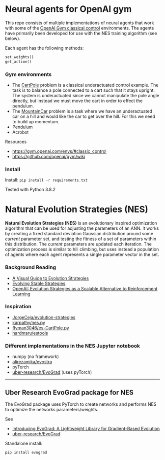 # Neural agents for OpenAI gym

This repo consists of multiple implementations of neural agents that work with some of the [OpenAI Gym classical control](https://gym.openai.com/envs/#classic_control) environments. The agents have primarily been developed for use with the NES training algorithm (see below).

Each agent has the following methods:
```python
set_weights()
get_action()
```

### Gym environments
- The [CartPole](https://gym.openai.com/envs/CartPole-v0/) problem is a classical underactuated control example. The task is to balance a pole connected to a cart such that it stays upright. The system is underactuated since we cannot manipulate the pole angle directly, but instead we must move the cart in order to effect the pendulum.
- The [MountainCar](https://gym.openai.com/envs/MountainCar-v0/) problem is a task where we have an underactuated car on a hill and would like the car to get over the hill. For this we need to build up momentum.
- Pendulum
- Acrobot

Resources
- https://gym.openai.com/envs/#classic_control
- https://github.com/openai/gym/wiki


### Install
Install: `pip install -r requirements.txt`

Tested with Python 3.8.2

# Natural Evolution Strategies (NES)

**Natural Evolution Strategies (NES)** is an evolutionary inspired optimization algorithm that can be used for adjusting the parameters of an ANN. It works by creating a fixed standard deviation Gaussian distribution around some _current_ parameter set, and testing the fitness of a set of parameters within this distribution. The _current_ parameters are updated each iteration. The optimization process is similar to hill climbing, but uses instead a population of agents where each agent represents a single parameter vector in the set.

### Background Reading

- [A Visual Guide to Evolution Strategies](http://blog.otoro.net/2017/10/29/visual-evolution-strategies/)
- [Evolving Stable Strategies](http://blog.otoro.net/2017/11/12/evolving-stable-strategies/)
- [OpenAI: Evolution Strategies as a Scalable Alternative to Reinforcement Learning](https://openai.com/blog/evolution-strategies/)

### Inspiration

- [JorgeCeja/evolution-strategies](https://github.com/JorgeCeja/evolution-strategies)
- [karpathy/nes.py](https://gist.github.com/karpathy/77fbb6a8dac5395f1b73e7a89300318d)  
- [flyman3046/es-CartPole.py](https://gist.github.com/flyman3046/d37680eeaac469a4030c690ae65b0419)
- [hardmaru/estools](https://github.com/hardmaru/estool)

### Different implementations in the NES Jupyter notebook

- numpy (no framework)
- [alirezamika/evostra](https://github.com/alirezamika/evostra)
- pyTorch
- [uber-research/EvoGrad](https://github.com/uber-research/EvoGrad) (uses pyTorch)

---

## Uber Research EvoGrad package for NES

The EvoGrad package uses PyTorch to create networks and performs NES to optimize the networks parameters/weights.

See
- [Introducing EvoGrad: A Lightweight Library for Gradient-Based Evolution](https://eng.uber.com/evograd/)
- [uber-research/EvoGrad](https://github.com/uber-research/EvoGrad)

Standalone install:
```bash
pip install evograd
```